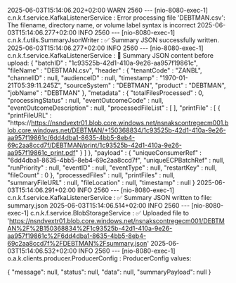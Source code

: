 2025-06-03T15:14:06.202+02:00  WARN 2560 --- [nio-8080-exec-1] c.n.k.f.service.KafkaListenerService     : Error processing file 'DEBTMAN.csv': The filename, directory name, or volume label syntax is incorrect
2025-06-03T15:14:06.277+02:00  INFO 2560 --- [nio-8080-exec-1] c.n.k.f.utils.SummaryJsonWriter          : ✅ Summary JSON successfully written.
2025-06-03T15:14:06.277+02:00  INFO 2560 --- [nio-8080-exec-1] c.n.k.f.service.KafkaListenerService     : 📄 Summary JSON content before upload:
{
  "batchID" : "1c93525b-42d1-410a-9e26-aa957f19861c",
  "fileName" : "DEBTMAN.csv",
  "header" : {
    "tenantCode" : "ZANBL",
    "channelID" : null,
    "audienceID" : null,
    "timestamp" : "1970-01-21T05:39:11.245Z",
    "sourceSystem" : "DEBTMAN",
    "product" : "DEBTMAN",
    "jobName" : "DEBTMAN"
  },
  "metadata" : {
    "totalFilesProcessed" : 0,
    "processingStatus" : null,
    "eventOutcomeCode" : null,
    "eventOutcomeDescription" : null,
    "processedFileList" : [ ],
    "printFile" : [ {
      "printFileURL" : "https://https://nsndvextr01.blob.core.windows.net/nsnakscontregecm001.blob.core.windows.net/DEBTMAN/+150368834/1c93525b-42d1-410a-9e26-aa957f19861c/6dd4dba1-8635-4bb5-8eb4-69c2aa8ccd7f/DEBTMAN/print/1c93525b-42d1-410a-9e26-aa957f19861c_print.pdf"
    } ]
  },
  "payload" : {
    "uniqueConsumerRef" : "6dd4dba1-8635-4bb5-8eb4-69c2aa8ccd7f",
    "uniqueECPBatchRef" : null,
    "runPriority" : null,
    "eventID" : null,
    "eventType" : null,
    "restartKey" : null,
    "fileCount" : 0
  },
  "processedFiles" : null,
  "printFiles" : null,
  "summaryFileURL" : null,
  "fileLocation" : null,
  "timestamp" : null
}
2025-06-03T15:14:06.291+02:00  INFO 2560 --- [nio-8080-exec-1] c.n.k.f.service.KafkaListenerService     : ✅ Summary JSON written to file: summary.json
2025-06-03T15:14:06.514+02:00  INFO 2560 --- [nio-8080-exec-1] c.n.k.f.service.BlobStorageService       : ✅ Uploaded file to 'https://nsndvextr01.blob.core.windows.net/nsnakscontregecm001/DEBTMAN%2F%2B150368834%2F1c93525b-42d1-410a-9e26-aa957f19861c%2F6dd4dba1-8635-4bb5-8eb4-69c2aa8ccd7f%2FDEBTMAN%2Fsummary.json'
2025-06-03T15:14:06.532+02:00  INFO 2560 --- [nio-8080-exec-1] o.a.k.clients.producer.ProducerConfig    : ProducerConfig values: 


{
    "message": null,
    "status": null,
    "data": null,
    "summaryPayload": null
}
